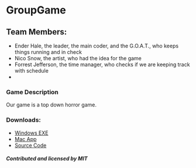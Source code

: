 # GroupGame

## Team Members:
* Ender Hale, the leader, the main coder, and the G.O.A.T., who keeps things running and in check 
* Nico Snow, the artist, who had the idea for the game
* Forrest Jefferson, the time manager, who checks if we are keeping track with schedule
* 
### Game Description
Our game is a top down horror game.

### Downloads:
* [Windows EXE]()
* [Mac App]()
* [Source Code]()

##### Contributed and licensed by MIT
